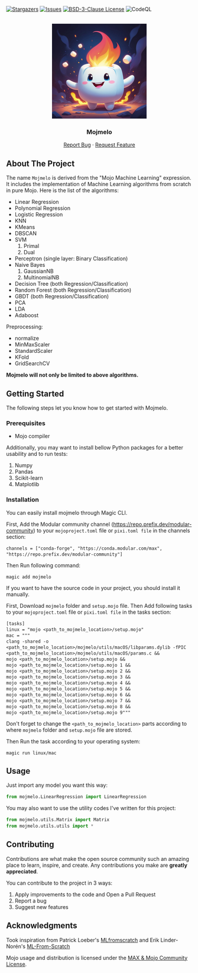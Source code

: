 <a id="readme-top"></a>

[![Stargazers][stars-shield]][stars-url]
[![Issues][issues-shield]][issues-url]
[![BSD-3-Clause License][license-shield]][license-url]
![CodeQL](https://github.com/yetalit/Mojmelo/workflows/CodeQL/badge.svg)

<br />
<div align="center">
  <a href="https://github.com/yetalit/mojmelo">
    <img src="./images/logo-min.jpg" alt="Logo" width="256" height="256">
  </a>
  <h3 align="center">Mojmelo</h3>
  <p align="center">
    <a href="https://github.com/yetalit/mojmelo/issues/new?labels=bug&template=bug-report---.md">Report Bug</a>
    ·
    <a href="https://github.com/yetalit/mojmelo/issues/new?labels=enhancement&template=feature-request---.md">Request Feature</a>
  </p>
</div>

## About The Project

The name `Mojmelo` is derived from the "Mojo Machine Learning" expression. It includes the implementation of Machine Learning algorithms from scratch in pure Mojo.
Here is the list of the algorithms:
* Linear Regression
* Polynomial Regression
* Logistic Regression
* KNN
* KMeans
* DBSCAN
* SVM
    1. Primal
    2. Dual
* Perceptron (single layer: Binary Classification)
* Naive Bayes
    1. GaussianNB
    2. MultinomialNB
* Decision Tree (both Regression/Classification)
* Random Forest (both Regression/Classification)
* GBDT (both Regression/Classification)
* PCA
* LDA
* Adaboost

Preprocessing:
* normalize
* MinMaxScaler
* StandardScaler
* KFold
* GridSearchCV

**Mojmelo will not only be limited to above algorithms.**

## Getting Started

The following steps let you know how to get started with Mojmelo.

### Prerequisites

* Mojo compiler

Additionally, you may want to install bellow Python packages for a better usability and to run tests:
1. Numpy
2. Pandas
3. Scikit-learn
4. Matplotlib

### Installation

You can easily install mojmelo through Magic CLI.

First, Add the Modular community channel (https://repo.prefix.dev/modular-community) to your `mojoproject.toml` file or `pixi.toml file` in the channels section:
```
channels = ["conda-forge", "https://conda.modular.com/max", "https://repo.prefix.dev/modular-community"]
```

Then Run following command:
```
magic add mojmelo
```

If you want to have the source code in your project, you should install it manually.

First, Download `mojmelo` folder and `setup.mojo` file. Then Add following tasks to your `mojoproject.toml` file or `pixi.toml file` in the tasks section:
```
[tasks]
linux = "mojo <path_to_mojmelo_location>/setup.mojo"
mac = """
clang -shared -o <path_to_mojmelo_location>/mojmelo/utils/macOS/libparams.dylib -fPIC <path_to_mojmelo_location>/mojmelo/utils/macOS/params.c &&
mojo <path_to_mojmelo_location>/setup.mojo &&
mojo <path_to_mojmelo_location>/setup.mojo 1 &&
mojo <path_to_mojmelo_location>/setup.mojo 2 &&
mojo <path_to_mojmelo_location>/setup.mojo 3 &&
mojo <path_to_mojmelo_location>/setup.mojo 4 &&
mojo <path_to_mojmelo_location>/setup.mojo 5 &&
mojo <path_to_mojmelo_location>/setup.mojo 6 &&
mojo <path_to_mojmelo_location>/setup.mojo 7 &&
mojo <path_to_mojmelo_location>/setup.mojo 8 &&
mojo <path_to_mojmelo_location>/setup.mojo 9"""
```

Don't forget to change the `<path_to_mojmelo_location>` parts according to where `mojmelo` folder and `setup.mojo` file are stored.

Then Run the task according to your operating system:
```
magic run linux/mac
```

## Usage

Just import any model you want this way:
```python 
from mojmelo.LinearRegression import LinearRegression
```
You may also want to use the utility codes I've written for this project:
```python 
from mojmelo.utils.Matrix import Matrix
from mojmelo.utils.utils import *
```

## Contributing

Contributions are what make the open source community such an amazing place to learn, inspire, and create. Any contributions you make are **greatly appreciated**.

You can contribute to the project in 3 ways:
1. Apply improvements to the code and Open a Pull Request
2. Report a bug
3. Suggest new features

<!-- ACKNOWLEDGMENTS -->
## Acknowledgments

Took inspiration from Patrick Loeber's <a href='https://github.com/patrickloeber/MLfromscratch/'>MLfromscratch</a> and Erik Linder-Norén's <a href='https://github.com/eriklindernoren/ML-From-Scratch/'>ML-From-Scratch</a>

Mojo usage and distribution is licensed under the [MAX & Mojo Community License](https://www.modular.com/legal/max-mojo-license).


[stars-shield]: https://img.shields.io/github/stars/yetalit/mojmelo?style=social
[stars-url]: https://github.com/yetalit/mojmelo/stargazers
[issues-shield]: https://img.shields.io/github/issues/yetalit/mojmelo
[issues-url]: https://github.com/yetalit/mojmelo/issues
[license-shield]: https://img.shields.io/badge/license-BSD%203--Clause-blue
[license-url]: https://github.com/yetalit/Mojmelo/blob/main/LICENSE
